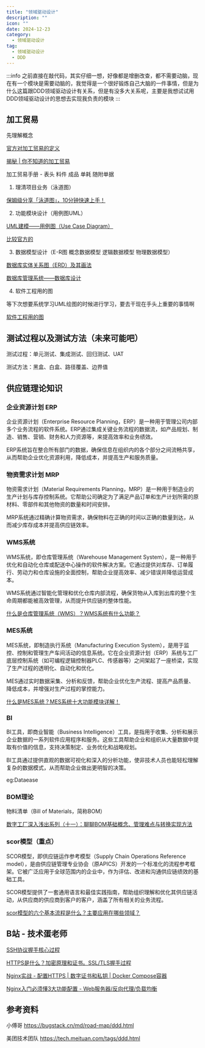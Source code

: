 ```yaml
---
title: "领域驱动设计"
description: ""
icon: ""
date: 2024-12-23
category:
  - 领域驱动设计
tag:
  - 领域驱动设计
  - DDD
---
```


:::info
之前直接在敲代码，其实仔细一想，好像都是增删改查，都不需要动脑，现在有一个模块是需要动脑的，我觉得是一个很好锻炼自己大脑的一件事情，但是为什么这篇跟DDD领域驱动设计有关系，但是有没多大关系呢，主要是我想试试用DDD领域驱动设计的思想去实现我负责的模块
:::

## 加工贸易

先理解概念

[官方对加工贸易的定义](http://gdfs.customs.gov.cn/shenzhen_customs/511683/jgmycjsfw86/index.html?VbY7rnwef3WG=1735220772702#rcep-nav-jj)

[揭秘 | 你不知道的加工贸易](https://mp.weixin.qq.com/s?__biz=MzI2NDk0MDA3Nw==&mid=2247491545&idx=2&sn=3155ce2b4d74ada41d6feb419d441c2f&chksm=eaa5a09bddd2298d253ad9d2c9adb31f66ccd5c64227b6819fad7ec51ae84701491cac011440&mpshare=1&scene=1&srcid=&sharer_sharetime=1591283174536&sharer_shareid=9f26ae67f599df3a787d78f095e17c35&key=06d78db2315ea10672700f292097d0d1275d6371120abf70391efe49d41500a5d0a5c407b6a25aa4393ef5061c0fb0b1f5e45a7c48db0aee3dddc0d0374caeac2c2c76e6e92cb7576da89a0752bf97ce&ascene=1&uin=MjU3NjY0NTcxNQ%3D%3D&devicetype=Windows+10+x64&version=6209007b&lang=zh_CN&exportkey=AwXUfI8MKfZ9dojvcgHWc1c%3D&pass_ticket=bCCcJ7sG0yvejbZGrMzIaB22Io3bqyglDyVrfeFsuD5e0QsZFkc4kkfk4iKyLuLq)

加工贸易手册 - 表头 料件 成品 单耗 随附单据

1. 理清项目业务（泳道图）

[保姆级分享「泳道图」，10分钟快速上手！](https://blog.csdn.net/xiaobaiyanghaowa/article/details/135631855)

2. 功能模块设计（用例图UML）

[UML建模——用例图（Use Case Diagram）](https://www.cnblogs.com/lcword/p/10472040.html)

[比较官方的](https://www.visual-paradigm.com/cn/guide/uml-unified-modeling-language/what-is-uml/)

3. 数据模型设计（E-R图 概念数据模型 逻辑数据模型 物理数据模型）

[数据库实体关系图（ERD）及其画法](https://blog.csdn.net/WHEgqing/article/details/108998283)

[数据库管理系统——数据库设计](https://blog.csdn.net/n04j04h06/article/details/144607310)

4. 软件工程用的图

等下次想要系统学习UML绘图的时候进行学习，要去干现在手头上重要的事情啊

[软件工程用的图](https://blog.csdn.net/gezailushang/article/details/114963660)

## 测试过程以及测试方法（未来可能吧）

测试过程：单元测试、集成测试、回归测试、UAT

测试方法：黑盒、白盒、路径覆盖、边界值

## 供应链理论知识
### 企业资源计划 ERP

企业资源计划（Enterprise Resource Planning，ERP）是一种用于管理公司内部多个业务流程的软件系统。ERP通过集成关键业务流程的数据流，如产品规划、制造、销售、营销、财务和人力资源等，来提高效率和业务绩效。

ERP系统旨在整合所有部门的数据，确保信息在组织内的各个部分之间流畅共享，从而帮助企业优化资源利用，降低成本，并提高生产和服务质量。

### 物资需求计划 MRP

物资需求计划（Material Requirements Planning，MRP）是一种用于制造业的生产计划与库存控制系统。它帮助公司确定为了满足产品订单和生产计划所需的原材料、零部件和其他物资的数量和时间安排。

MRP系统通过精确计算物资需求，确保物料在正确的时间以正确的数量到达，从而减少库存成本并提高供应链效率。

### WMS系统

WMS系统，即仓库管理系统（Warehouse Management System），是一种用于优化和自动化仓库或配送中心操作的软件解决方案。它通过提供对库存、订单履行、劳动力和仓库设施的全面控制，帮助企业提高效率、减少错误并降低运营成本。

WMS系统通过智能化管理和优化仓库内部流程，确保货物从入库到出库的整个生命周期都能被高效管理，从而提升供应链的整体性能。

[什么是仓库管理系统（WMS）？WMS系统有什么功能？](https://zhuanlan.zhihu.com/p/706339783)

### MES系统

MES系统，即制造执行系统（Manufacturing Execution System），是用于监控、控制和管理生产车间活动的信息系统。它在企业资源计划（ERP）系统与工厂底层控制系统（如可编程逻辑控制器PLC、传感器等）之间架起了一座桥梁，实现了生产过程的透明化、自动化和优化。

MES通过实时数据采集、分析和反馈，帮助企业优化生产流程、提高产品质量、降低成本，并增强对生产过程的掌控能力。

[什么是MES系统？MES系统十大功能模块详解！](https://zhuanlan.zhihu.com/p/684141242)

### BI

BI工具，即商业智能（Business Intelligence）工具，是指用于收集、分析和展示企业数据的一系列软件应用程序和服务。这些工具帮助企业和组织从大量数据中提取有价值的信息，支持决策制定、业务优化和战略规划。

BI工具通过提供直观的数据可视化和深入的分析功能，使非技术人员也能轻松理解复杂的数据模式，从而帮助企业做出更明智的决策。

eg:Dataease

### BOM理论

物料清单（Bill of Materials，简称BOM）

[数字工厂深入浅出系列（十一）：聊聊BOM基础概念、管理难点与转换实现方法](https://bbs.huaweicloud.com/blogs/408309)

### scor模型（重点）

SCOR模型，即供应链运作参考模型（Supply Chain Operations Reference model），是由供应链管理专业协会（原APICS）开发的一个标准化的流程参考框架。它被广泛应用于全球范围内的企业中，作为评估、改进和沟通供应链绩效的基础工具。

SCOR模型提供了一套通用语言和最佳实践指南，帮助组织理解和优化其供应链活动，从供应商的供应商到客户的客户，涵盖了所有相关的业务流程。

[scor模型的六个基本流程是什么？主要应用在哪些领域？](https://baijiahao.baidu.com/s?id=1784173423923173492&wfr=spider&for=pc)

## B站 - 技术蛋老师

[SSH协议握手核心过程](https://www.bilibili.com/video/BV13P4y1o76u/?spm_id_from=333.788.videopod.sections&vd_source=834d9d69a86c55d6acbaf9e5dbe37bb2)

[HTTPS是什么？加密原理和证书。SSL/TLS握手过程](https://www.bilibili.com/video/BV1KY411x7Jp/?spm_id_from=333.337.search-card.all.click&vd_source=834d9d69a86c55d6acbaf9e5dbe37bb2)

[Nginx实战 - 配置HTTPS | 数字证书和私钥 | Docker Compose容器](https://www.bilibili.com/video/BV1uH4y1w7je/?vd_source=834d9d69a86c55d6acbaf9e5dbe37bb2)

[Nginx入门必须懂3大功能配置 - Web服务器/反向代理/负载均衡](https://www.bilibili.com/video/BV1TZ421b7SD/?vd_source=834d9d69a86c55d6acbaf9e5dbe37bb2)

## 参考资料

小傅哥 https://bugstack.cn/md/road-map/ddd.html

美团技术团队 https://tech.meituan.com/tags/ddd.html
